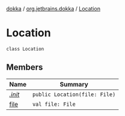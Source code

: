 [dokka](../../index.md) / [org.jetbrains.dokka](../index.md) / [Location](index.md)

# Location

```
class Location
```
## Members
| Name | Summary |
|------|---------|
|[*.init*](_init_.md)|`public Location(file: File)`<br>|
|[file](file.md)|`val file: File`<br>|

